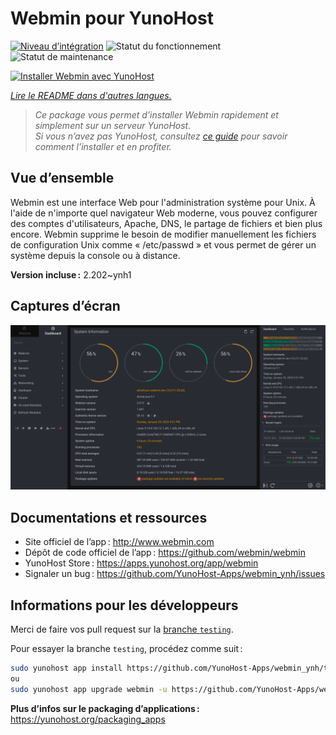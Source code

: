 <!--
Nota bene : ce README est automatiquement généré par <https://github.com/YunoHost/apps/tree/master/tools/readme_generator>
Il NE doit PAS être modifié à la main.
-->

# Webmin pour YunoHost

[![Niveau d’intégration](https://dash.yunohost.org/integration/webmin.svg)](https://ci-apps.yunohost.org/ci/apps/webmin/) ![Statut du fonctionnement](https://ci-apps.yunohost.org/ci/badges/webmin.status.svg) ![Statut de maintenance](https://ci-apps.yunohost.org/ci/badges/webmin.maintain.svg)

[![Installer Webmin avec YunoHost](https://install-app.yunohost.org/install-with-yunohost.svg)](https://install-app.yunohost.org/?app=webmin)

*[Lire le README dans d'autres langues.](./ALL_README.md)*

> *Ce package vous permet d’installer Webmin rapidement et simplement sur un serveur YunoHost.*  
> *Si vous n’avez pas YunoHost, consultez [ce guide](https://yunohost.org/install) pour savoir comment l’installer et en profiter.*

## Vue d’ensemble

Webmin est une interface Web pour l'administration système pour Unix. À l'aide de n'importe quel navigateur Web moderne, vous pouvez configurer des comptes d'utilisateurs, Apache, DNS, le partage de fichiers et bien plus encore. Webmin supprime le besoin de modifier manuellement les fichiers de configuration Unix comme « /etc/passwd » et vous permet de gérer un système depuis la console ou à distance.

**Version incluse :** 2.202~ynh1

## Captures d’écran

![Capture d’écran de Webmin](./doc/screenshots/screenshot.png)

## Documentations et ressources

- Site officiel de l’app : <http://www.webmin.com>
- Dépôt de code officiel de l’app : <https://github.com/webmin/webmin>
- YunoHost Store : <https://apps.yunohost.org/app/webmin>
- Signaler un bug : <https://github.com/YunoHost-Apps/webmin_ynh/issues>

## Informations pour les développeurs

Merci de faire vos pull request sur la [branche `testing`](https://github.com/YunoHost-Apps/webmin_ynh/tree/testing).

Pour essayer la branche `testing`, procédez comme suit :

```bash
sudo yunohost app install https://github.com/YunoHost-Apps/webmin_ynh/tree/testing --debug
ou
sudo yunohost app upgrade webmin -u https://github.com/YunoHost-Apps/webmin_ynh/tree/testing --debug
```

**Plus d’infos sur le packaging d’applications :** <https://yunohost.org/packaging_apps>
